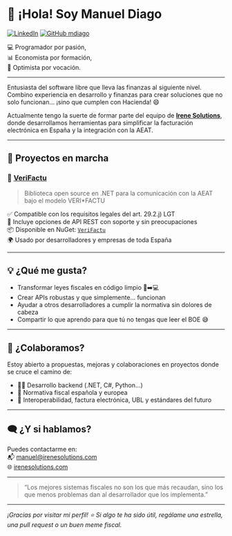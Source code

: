 # 👋 ¡Hola! Soy Manuel Diago

[![LinkedIn](https://img.shields.io/badge/LinkedIn-Manuel%20Diago-blue?logo=linkedin)](https://www.linkedin.com/in/manueldiago/)
[![GitHub mdiago](https://img.shields.io/github/followers/mdiago?label=Follow&style=social)](https://github.com/mdiago)

💻 Programador por pasión,  
📊 Economista por formación,  
🚀 Optimista por vocación.

---

Entusiasta del software libre que lleva las finanzas al siguiente nivel. Combino experiencia en desarrollo y finanzas para crear soluciones que no solo funcionan… ¡sino que cumplen con Hacienda! 😄

Actualmente tengo la suerte de formar parte del equipo de [**Irene Solutions**](https://irenesolutions.com), donde desarrollamos herramientas para simplificar la facturación electrónica en España y la integración con la AEAT.

---

## 🚧 Proyectos en marcha

### 🔹 [VeriFactu](https://github.com/mdiago/VeriFactu)
> Biblioteca open source en .NET para la comunicación con la AEAT bajo el modelo VERI*FACTU

✅ Compatible con los requisitos legales del art. 29.2.j) LGT  
🔐 Incluye opciones de API REST con soporte y sin preocupaciones  
📦 Disponible en NuGet: [`VeriFactu`](https://www.nuget.org/packages/VeriFactu)  
🌍 Usado por desarrolladores y empresas de toda España  

---

## 💡 ¿Qué me gusta?

- Transformar leyes fiscales en código limpio 🧾➡️💻  
- Crear APIs robustas y que simplemente… funcionan  
- Ayudar a otros desarrolladores a cumplir la normativa sin dolores de cabeza  
- Compartir lo que aprendo para que tú no tengas que leer el BOE 😅

---

## 🤝 ¿Colaboramos?

Estoy abierto a propuestas, mejoras y colaboraciones en proyectos donde se cruce el camino de:

- 👨‍💻 Desarrollo backend (.NET, C#, Python...)  
- 📜 Normativa fiscal española y europea  
- 🔄 Interoperabilidad, factura electrónica, UBL y estándares del futuro  

---

## 🗨️ ¿Y si hablamos?

Puedes contactarme en:  
📬 manuel@irenesolutions.com  
🌐 [irenesolutions.com](https://irenesolutions.com)

---

> “Los mejores sistemas fiscales no son los que más recaudan, sino los que menos problemas dan al desarrollador que los implementa.”

---

_¡Gracias por visitar mi perfil! ⭐ Si algo te ha sido útil, regálame una estrella, una pull request o un buen meme fiscal._

